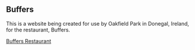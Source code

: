 ## Buffers
This is a website being created for use by Oakfield Park in Donegal, Ireland, for the restaurant, Buffers.

[Buffers Restaurant](https://www.buffers.ie)
